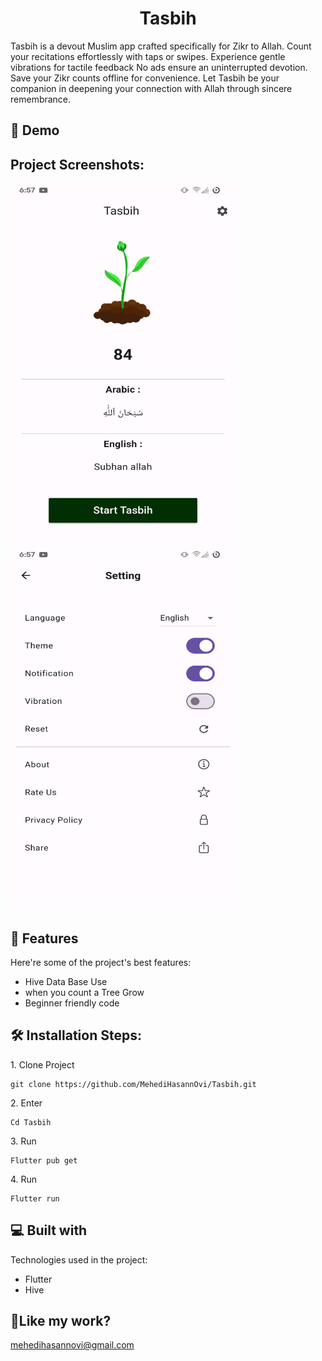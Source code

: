 <h1 align="center" id="title">Tasbih</h1>

<p id="description">Tasbih is a devout Muslim app crafted specifically for Zikr to Allah. Count your recitations effortlessly with taps or swipes. Experience gentle vibrations for tactile feedback No ads ensure an uninterrupted devotion. Save your Zikr counts offline for convenience. Let Tasbih be your companion in deepening your connection with Allah through sincere remembrance.</p>

<h2>🚀 Demo</h2>

<h2>Project Screenshots:</h2>

<img src="https://github.com/MehediHasannOvi/Tasbih/blob/main/Screenshot_20240327-185723_Tasbih%20(%D8%AA%D8%B3%D8%A8%D9%8A%D8%AD).png?raw=true" alt="project-screenshot" width="360" height="580/">

<img src="https://github.com/MehediHasannOvi/Tasbih/blob/main/Screenshot_20240327-185730_Tasbih%20(%D8%AA%D8%B3%D8%A8%D9%8A%D8%AD).png?raw=true" alt="project-screenshot" width="360" height="580/">

  
  
<h2>🧐 Features</h2>

Here're some of the project's best features:

*   Hive Data Base Use
*   when you count a Tree Grow
*   Beginner friendly code

<h2>🛠️ Installation Steps:</h2>

<p>1. Clone Project</p>

```
git clone https://github.com/MehediHasannOvi/Tasbih.git
```

<p>2. Enter</p>

```
Cd Tasbih
```

<p>3. Run</p>

```
Flutter pub get
```

<p>4. Run</p>

```
Flutter run 
```

  
  
<h2>💻 Built with</h2>

Technologies used in the project:

*   Flutter
*   Hive

<h2>💖Like my work?</h2>

mehedihasannovi@gmail.com
